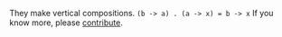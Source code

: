 They make vertical compositions. `(b -> a) . (a -> x) = b -> x`
If you know more, please [contribute](https://github.com/ingun37/category-theory-for-programmers-answers).